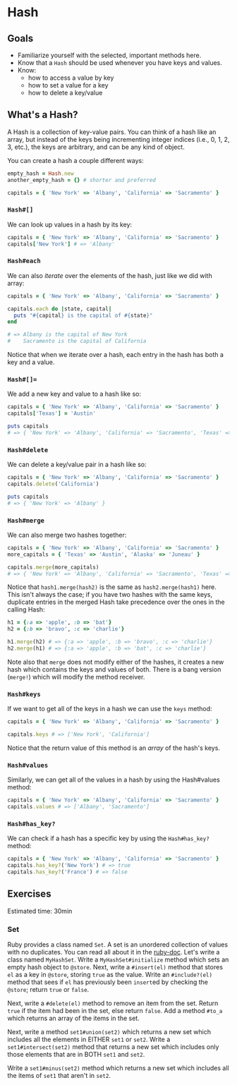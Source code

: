 # Hash

## Goals

* Familiarize yourself with the selected, important methods here.
* Know that a `Hash` should be used whenever you have keys and values.
* Know:
  * how to access a value by key
  * how to set a value for a key
  * how to delete a key/value

## What's a Hash?

A Hash is a collection of key-value pairs. You can think of a hash
like an array, but instead of the keys being incrementing integer
indices (i.e., 0, 1, 2, 3, etc.), the keys are arbitrary, and can be
any kind of object.

You can create a hash a couple different ways:

```ruby
empty_hash = Hash.new
another_empty_hash = {} # shorter and preferred

capitals = { 'New York' => 'Albany', 'California' => 'Sacramento' }
```

### `Hash#[]`

We can look up values in a hash by its key:

```ruby
capitals = { 'New York' => 'Albany', 'California' => 'Sacramento' }
capitals['New York'] # => 'Albany'
```

### `Hash#each`

We can also *iterate* over the elements of the hash, just like we did
with array:

```ruby
capitals = { 'New York' => 'Albany', 'California' => 'Sacramento' }

capitals.each do |state, capital|
  puts "#{capital} is the capital of #{state}"
end

# => Albany is the capital of New York
#    Sacramento is the capital of California
```

Notice that when we iterate over a hash, each entry in the hash has
both a key and a value.

### `Hash#[]=`

We add a new key and value to a hash like so:

```ruby
capitals = { 'New York' => 'Albany', 'California' => 'Sacramento' }
capitals['Texas'] = 'Austin'

puts capitals
# => { 'New York' => 'Albany', 'California' => 'Sacramento', 'Texas' => 'Austin' }
```

### `Hash#delete`

We can delete a key/value pair in a hash like so:

```ruby
capitals = { 'New York' => 'Albany', 'California' => 'Sacramento' }
capitals.delete('California')

puts capitals
# => { 'New York' => 'Albany' }
```

### `Hash#merge`

We can also merge two hashes together:

```ruby
capitals = { 'New York' => 'Albany', 'California' => 'Sacramento' }
more_capitals = { 'Texas' => 'Austin', 'Alaska' => 'Juneau' }

capitals.merge(more_capitals)
# => { 'New York' => 'Albany', 'California' => 'Sacramento', 'Texas' => 'Austin', 'Alaska' => 'Juneau' }
```

Notice that `hash1.merge(hash2)` is the same as `hash2.merge(hash1)`
here. This isn't always the case; if you have two hashes with the same
keys, duplicate entries in the merged Hash take precedence over the
ones in the calling Hash:

```ruby
h1 = {:a => 'apple', :b => 'bat'}
h2 = {:b => 'bravo', :c => 'charlie'}

h1.merge(h2) # => {:a => 'apple', :b => 'bravo', :c => 'charlie'}
h2.merge(h1) # => {:a => 'apple', :b => 'bat', :c => 'charlie'}
```

Note also that `merge` does not modify either of the hashes, it
creates a new hash which contains the keys and values of both. There
is a bang version (`merge!`) which will modify the method receiver.

### `Hash#keys`

If we want to get all of the keys in a hash we can use the `keys`
method:

```ruby
capitals = { 'New York' => 'Albany', 'California' => 'Sacramento' }

capitals.keys # => ['New York', 'California']
```

Notice that the return value of this method is an *array* of the
hash's keys.

### `Hash#values`

Similarly, we can get all of the values in a hash by using the
Hash#values method:

```ruby
capitals = { 'New York' => 'Albany', 'California' => 'Sacramento' }
capitals.values # => ['Albany', 'Sacramento']
```

### `Hash#has_key?`

We can check if a hash has a specific key by using the `Hash#has_key?`
method:

```ruby
capitals = { 'New York' => 'Albany', 'California' => 'Sacramento' }
capitals.has_key?('New York') # => true
capitals.has_key?('France') # => false
```

## Exercises

Estimated time: 30min

### Set

Ruby provides a class named `Set`. A set is an unordered collection of
values with no duplicates.  You can read all about it in the
[ruby-doc][ruby-set-doc]. Let's write a class named `MyHashSet`. Write
a `MyHashSet#initialize` method which sets an empty hash object to
`@store`. Next, write a `#insert(el)` method that stores `el` as a key
in `@store`, storing `true` as the value. Write an `#include?(el)`
method that sees if `el` has previously been `insert`ed by checking
the `@store`; return `true` or `false`.

Next, write a `#delete(el)` method to remove an item from the set. 
Return `true` if the item had been in the set, else return `false`.
Add a method `#to_a` which returns an array of the items in the set.

Next, write a method `set1#union(set2)` which returns a new set which
includes all the elements in EITHER `set1` or `set2`. Write a
`set1#intersect(set2)` method that returns a new set which includes
only those elements that are in BOTH `set1` and `set2`.

Write a `set1#minus(set2)` method which returns a new set which
includes all the items of `set1` that aren't in `set2`.

[ruby-set-doc]: http://www.ruby-doc.org/stdlib-1.9.3/libdoc/set/rdoc/Set.html
